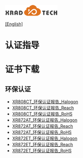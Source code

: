 
![](../../images/XRADIOTECHLOGO.png)

[[English]](index-en.md)

# 认证指导

# 证书下载
## 环保认证

  * [XR808CT_环保认证报告_Halogon](../../download/6.认证指导/XR808CT_环保认证报告_Halogon.zip)
  * [XR808CT_环保认证报告_Reach](../../download/6.认证指导/XR808CT_环保认证报告_Reach.zip)
  * [XR808CT_环保认证报告_RoHS](../../download/6.认证指导/XR808CT_环保认证报告_RoHS.zip)
  * [XR872AT_环保认证报告_Halogon](../../download/6.认证指导/XR872AT_环保认证报告_Halogon.zip)
  * [XR872AT_环保认证报告_Reach](../../download/6.认证指导/XR872AT_环保认证报告_Reach.zip)
  * [XR872AT_环保认证报告_RoHS](../../download/6.认证指导/XR872AT_环保认证报告_RoHS.zip)
  * [XR872ET_环保认证报告_Halogon](../../download/6.认证指导/XR872ET_环保认证报告_Halogon.zip)
  * [XR872ET_环保认证报告_Reach](../../download/6.认证指导/XR872ET_环保认证报告_Reach.zip)
  * [XR872ET_环保认证报告_RoHS](../../download/6.认证指导/XR872ET_环保认证报告_RoHS.zip)


